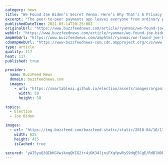 ```yaml
---
category: news
title: "We Found Joe Biden’s Secret Venmo. Here’s Why That’s A Privacy Nightmare For Everyone."
excerpt: "The peer-to-peer payments app leaves everyone from ordinary people to the most powerful person in the world exposed."
publishedDateTime: 2021-05-14T20:25:00Z
originalUrl: "https://www.buzzfeednews.com/article/ryanmac/we-found-joe-bidens-secret-venmo"
webUrl: "https://www.buzzfeednews.com/article/ryanmac/we-found-joe-bidens-secret-venmo"
ampWebUrl: "https://www.buzzfeednews.com/amphtml/ryanmac/we-found-joe-bidens-secret-venmo"
cdnAmpWebUrl: "https://www-buzzfeednews-com.cdn.ampproject.org/c/s/www.buzzfeednews.com/amphtml/ryanmac/we-found-joe-bidens-secret-venmo"
type: article
quality: 117
heat: 117
published: true

provider:
  name: BuzzFeed News
  domain: buzzfeednews.com
  images:
    - url: "https://smartableai.github.io/election/assets/images/organizations/buzzfeednews.com-50x50.jpg"
      width: 50
      height: 50

topics:
  - Election
  - Joe Biden

images:
  - url: "https://img.buzzfeed.com/buzzfeed-static/static/2018-04/10/17/campaign_images/buzzfeed-prod-web-05/a-senator-asked-mark-zuckerberg-some-very-persona-2-18984-1523397005-17_dblbig.jpg"
    width: 625
    height: 415
    isCached: true

secured: "yAI5yuQ3QIbKGVwikoqQKIG2tr4iOK34ljniFXqYpwRsS9dqE5CgE/RdBlNONQwpzirrHCwHHJynyvWz3AneMkVu0rWJywy4pXupghFpfvP5uOdY3XIeu6+AJcbz+AMjkpGpdEKUlG0kIbcK/9gTGX+m+JSousLAJxrEZbYbDwpzVn60iKeXcJp9IgH+nICv5ohKpuukanHP+rAHtghA9bLUl9X25NC/LHeCntJkp4pdqdGbQMmDhYH8RVxapPQyAMgvVDEUw2JmEppf73LX3RMVY54oNhsarmIiSeqYZpFR0jrLCeiGDt6Oqn6dollJn9/rLz8ipQEYhTzb1Qh57o1CtYapng6XZ+mYe8gIoDw=;VqJJtQQ2HpnoJX/6uqWW6w=="
---
```


